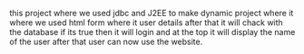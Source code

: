 this project where we used jdbc and J2EE to make dynamic project where it where we used html form where it user details after that it will chack with the database if its true then it will login and at the top it will display the name of the user after that user can now use the website.
